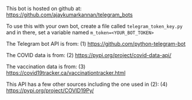 This bot is hosted on github at: https://github.com/ajaykumarkannan/telegram_bots

To use this with your own bot, create a file called `telegram_token_key.py` and in there, set a variable named `m_token=<YOUR_BOT_TOKEN>`

The Telegram bot API is from:
(1) https://github.com/python-telegram-bot

The COVID data is from:
(2) https://pypi.org/project/covid-data-api/

The vaccination data is from:
(3) https://covid19tracker.ca/vaccinationtracker.html

This API has a few other sources including the one used in (2):
(4) https://pypi.org/project/COVID19Py/
